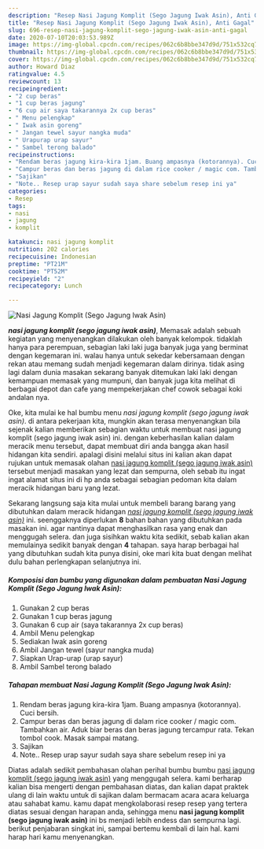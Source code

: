 ```yaml
---
description: "Resep Nasi Jagung Komplit (Sego Jagung Iwak Asin), Anti Gagal"
title: "Resep Nasi Jagung Komplit (Sego Jagung Iwak Asin), Anti Gagal"
slug: 696-resep-nasi-jagung-komplit-sego-jagung-iwak-asin-anti-gagal
date: 2020-07-10T20:03:53.989Z
image: https://img-global.cpcdn.com/recipes/062c6b8bbe347d9d/751x532cq70/nasi-jagung-komplit-sego-jagung-iwak-asin-foto-resep-utama.jpg
thumbnail: https://img-global.cpcdn.com/recipes/062c6b8bbe347d9d/751x532cq70/nasi-jagung-komplit-sego-jagung-iwak-asin-foto-resep-utama.jpg
cover: https://img-global.cpcdn.com/recipes/062c6b8bbe347d9d/751x532cq70/nasi-jagung-komplit-sego-jagung-iwak-asin-foto-resep-utama.jpg
author: Howard Diaz
ratingvalue: 4.5
reviewcount: 13
recipeingredient:
- "2 cup beras"
- "1 cup beras jagung"
- "6 cup air saya takarannya 2x cup beras"
- " Menu pelengkap"
- " Iwak asin goreng"
- " Jangan tewel sayur nangka muda"
- " Urapurap urap sayur"
- " Sambel terong balado"
recipeinstructions:
- "Rendam beras jagung kira-kira 1jam. Buang ampasnya (kotorannya). Cuci bersih."
- "Campur beras dan beras jagung di dalam rice cooker / magic com. Tambahkan air. Aduk biar beras dan beras jagung tercampur rata. Tekan tombol cook. Masak sampai matang."
- "Sajikan"
- "Note.. Resep urap sayur sudah saya share sebelum resep ini ya"
categories:
- Resep
tags:
- nasi
- jagung
- komplit

katakunci: nasi jagung komplit 
nutrition: 202 calories
recipecuisine: Indonesian
preptime: "PT21M"
cooktime: "PT52M"
recipeyield: "2"
recipecategory: Lunch

---
```



![Nasi Jagung Komplit (Sego Jagung Iwak Asin)](https://img-global.cpcdn.com/recipes/062c6b8bbe347d9d/751x532cq70/nasi-jagung-komplit-sego-jagung-iwak-asin-foto-resep-utama.jpg)

<b><i>nasi jagung komplit (sego jagung iwak asin)</i></b>, Memasak adalah sebuah kegiatan yang menyenangkan dilakukan oleh banyak kelompok. tidaklah hanya para perempuan, sebagian laki laki juga banyak juga yang berminat dengan kegemaran ini. walau hanya untuk sekedar kebersamaan dengan rekan atau memang sudah menjadi kegemaran dalam dirinya. tidak asing lagi dalam dunia masakan sekarang banyak ditemukan laki laki dengan kemampuan memasak yang mumpuni, dan banyak juga kita melihat di berbagai depot dan cafe yang mempekerjakan chef cowok sebagai koki andalan nya.



Oke, kita mulai ke hal bumbu menu <i>nasi jagung komplit (sego jagung iwak asin)</i>. di antara pekerjaan kita, mungkin akan terasa menyenangkan bila sejenak kalian memberikan sebagian waktu untuk membuat nasi jagung komplit (sego jagung iwak asin) ini. dengan keberhasilan kalian dalam meracik menu tersebut, dapat membuat diri anda bangga akan hasil hidangan kita sendiri. apalagi disini melalui situs ini kalian akan dapat rujukan untuk memasak olahan <u>nasi jagung komplit (sego jagung iwak asin)</u> tersebut menjadi masakan yang lezat dan sempurna, oleh sebab itu ingat ingat alamat situs ini di hp anda sebagai sebagian pedoman kita dalam meracik hidangan baru yang lezat.


Sekarang langsung saja kita mulai untuk membeli barang barang yang dibutuhkan dalam meracik hidangan <u><i>nasi jagung komplit (sego jagung iwak asin)</i></u> ini. seenggaknya diperlukan <b>8</b> bahan bahan yang dibutuhkan pada masakan ini. agar nantinya dapat menghasilkan rasa yang enak dan menggugah selera. dan juga sisihkan waktu kita sedikit, sebab kalian akan memulainya sedikit banyak dengan <b>4</b> tahapan. saya harap berbagai hal yang dibutuhkan sudah kita punya disini, oke mari kita buat dengan melihat dulu bahan perlengkapan selanjutnya ini.

<!--inarticleads1-->

##### Komposisi dan bumbu yang digunakan dalam pembuatan Nasi Jagung Komplit (Sego Jagung Iwak Asin):

1. Gunakan 2 cup beras
1. Gunakan 1 cup beras jagung
1. Gunakan 6 cup air (saya takarannya 2x cup beras)
1. Ambil  Menu pelengkap
1. Sediakan  Iwak asin goreng
1. Ambil  Jangan tewel (sayur nangka muda)
1. Siapkan  Urap-urap (urap sayur)
1. Ambil  Sambel terong balado




<!--inarticleads2-->

##### Tahapan membuat Nasi Jagung Komplit (Sego Jagung Iwak Asin):

1. Rendam beras jagung kira-kira 1jam. Buang ampasnya (kotorannya). Cuci bersih.
1. Campur beras dan beras jagung di dalam rice cooker / magic com. Tambahkan air. Aduk biar beras dan beras jagung tercampur rata. Tekan tombol cook. Masak sampai matang.
1. Sajikan
1. Note.. Resep urap sayur sudah saya share sebelum resep ini ya




Diatas adalah sedikit pembahasan olahan perihal bumbu bumbu <u>nasi jagung komplit (sego jagung iwak asin)</u> yang menggugah selera. kami berharap kalian bisa mengerti dengan pembahasan diatas, dan kalian dapat praktek ulang di lain waktu untuk di sajikan dalam bermacam acara acara keluarga atau sahabat kamu. kamu dapat mengkolaborasi resep resep yang tertera diatas sesuai dengan harapan anda, sehingga menu <b>nasi jagung komplit (sego jagung iwak asin)</b> ini bs menjadi lebih endess dan sempurna lagi. berikut penjabaran singkat ini, sampai bertemu kembali di lain hal. kami harap hari kamu menyenangkan.
